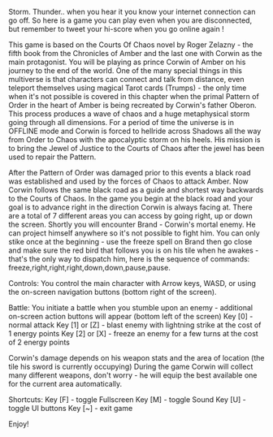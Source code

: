 Storm. Thunder.. when you hear it you know your internet connection can go off. So here is a game you can play even when you are disconnected, but remember to tweet your hi-score when you go online again !

This game is based on the Courts Of Chaos novel by Roger Zelazny - the fifth book from the Chronicles of Amber and the last one with Corwin as the main protagonist. You will be playing as prince Corwin of Amber on his journey to the end of the world. One of the many special things in this multiverse is that characters can connect and talk from distance, even teleport themselves using magical Tarot cards (Trumps) - the only time when it's not possible is covered in this chapter when the primal Pattern of Order in the heart of Amber is being recreated by Corwin's father Oberon. This process produces a wave of chaos and a huge metaphysical storm going through all dimensions. For a period of time the universe is in OFFLINE mode and Corwin is forced to hellride across Shadows all the way from Order to Chaos with the apocalyptic storm on his heels. His mission is to bring the Jewel of Justice to the Courts of Chaos after the jewel has been used to repair the Pattern.

After the Pattern of Order was damaged prior to this events a black road was established and used by the forces of Chaos to attack Amber. Now Corwin follows the same black road as a guide and shortest way backwards to the Courts of Chaos. In the game you begin at the black road and your goal is to advance right in the direction Corwin is always facing at. There are a total of 7 different areas you can access by going right, up or down the screen. Shortly you will encounter Brand - Corwin's mortal enemy. He can project himself anywhere so it's not possible to fight him. You can only stike once at the beginning - use the freeze spell on Brand then go close and make sure the red bird that follows you is on his tile when he awakes - that's the only way to dispatch him, here is the sequence of commands: freeze,right,right,right,down,down,pause,pause.

Controls:
You control the main character with Arrow keys, WASD, or using the on-screen navigation buttons (bottom right of the screen).

Battle:
You initiate a battle when you stumble upon an enemy - additional on-screen action buttons will appear (bottom left of the screen)
Key [0] - normal attack
Key [1] or [Z] - blast enemy with lightning strike at the cost of 1 energy points
Key [2] or [X] - freeze an enemy for a few turns at the cost of 2 energy points

Corwin's damage depends on his weapon stats and the area of location (the tile his sword is currently occupying)
During the game Corwin will collect many different weapons, don't worry - he will equip the best available one for the current area automatically.

Shortcuts:
Key [F] - toggle Fullscreen
Key [M] - toggle Sound
Key [U] - toggle UI buttons
Key [~] - exit game

Enjoy!